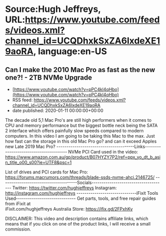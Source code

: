 # Source:Hugh Jeffreys, URL:https://www.youtube.com/feeds/videos.xml?channel_id=UCQDhxkSxZA6lxdeXE19aoRA, language:en-US

## Can I make the 2010 Mac Pro as fast as the new one?! - 2TB NVMe Upgrade
 - [https://www.youtube.com/watch?v=pPC4kl4qHbo](https://www.youtube.com/watch?v=pPC4kl4qHbo)
 - RSS feed: https://www.youtube.com/feeds/videos.xml?channel_id=UCQDhxkSxZA6lxdeXE19aoRA
 - date published: 2020-01-11 00:00:00+00:00

The decade old 5,1 Mac Pro's are still high performers when it comes to CPU and memory performance but the biggest bottle neck being the SATA 2 interface which offers painfully slow speeds compared to modern computers. In this video I am going to be taking this Mac to the max. 
Just how fast can the storage in this old Mac Pro go? and can it exceed Apples new Late 2019 Mac Pro?
---------------------------------------Links---------------------------------------
NVMe PCI Card used in the video:
https://www.amazon.com.au/gp/product/B07HYZY7P2/ref=ppx_yo_dt_b_asin_title_o00_s00?ie=UTF8&psc=1

List of drives and PCI cards for Mac Pro:
https://forums.macrumors.com/threads/blade-ssds-nvme-ahci.2146725/
--------------------------------------Socials-------------------------------------
Twitter: https://twitter.com/hughjeffreys
Instagram: http://instagram.com/hughjeffreys
------------------------------iFixit Tools Used------------------------------
Get parts, tools, and free repair guides from iFixit at  
               iFixit.com/hughjeffreys 
Australia Store: https://ifix.gd/2FPxhKy



DISCLAIMER: This video and description contains affiliate links, which means that if you click on one of the product links, l will receive a small commission.


